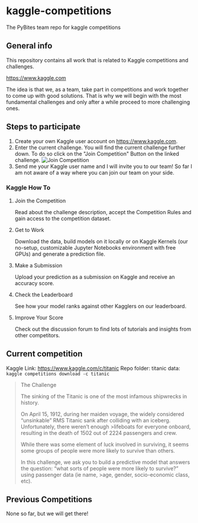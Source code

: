 # kaggle-competitions

The PyBites team repo for kaggle competitions

## General info

This repository contains all work that is related to Kaggle competitions and challenges.

https://www.kaggle.com

The idea is that we, as a team, take part in competitions and work together to come up with good solutions. That is why we will begin with the most fundamental challenges and only after a while proceed to more challenging ones. 

## Steps to participate

1. Create your own Kaggle user account on https://www.kaggle.com.
2. Enter the current challenge. You will find the current challenge further down. To do so click on the "Join Competition" Button on the linked challenge.
  ![Join Competition](https://prnt.sc/ufr5lq)
3. Send me your Kaggle user name and I will invite you to our team! So far I am not aware of a way where you can join our team on your side.


### Kaggle How To

1. Join the Competition

   Read about the challenge description, accept the Competition Rules and gain access to the competition dataset.
2. Get to Work

   Download the data, build models on it locally or on Kaggle Kernels (our no-setup, customizable Jupyter Notebooks environment with free GPUs) and generate a prediction file.
3. Make a Submission

   Upload your prediction as a submission on Kaggle and receive an accuracy score.
4. Check the Leaderboard

   See how your model ranks against other Kagglers on our leaderboard.
5. Improve Your Score

   Check out the discussion forum to find lots of tutorials and insights from other competitors.

## Current competition

Kaggle Link: https://www.kaggle.com/c/titanic
Repo folder: titanic
data: `kaggle competitions download -c titanic`

>The Challenge
>
>The sinking of the Titanic is one of the most infamous shipwrecks in history.
>
>On April 15, 1912, during her maiden voyage, the widely considered “unsinkable” RMS Titanic sank after colliding with an iceberg. Unfortunately, there weren’t enough >lifeboats for everyone onboard, resulting in the death of 1502 out of 2224 passengers and crew.
>
>While there was some element of luck involved in surviving, it seems some groups of people were more likely to survive than others.
>
>In this challenge, we ask you to build a predictive model that answers the question: “what sorts of people were more likely to survive?” using passenger data (ie name, >age, gender, socio-economic class, etc). 

   
## Previous Competitions

None so far, but we will get there!
